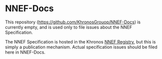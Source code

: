 # NNEF-Docs

This repository (https://github.com/KhronosGrouop/NNEF-Docs) is currently
empty, and is used only to file issues about the NNEF Specification.

The NNEF Specification is hosted in the Khronos <a
href="https://www.khronos.org/registry/NNEF/"> NNEF Registry</a>, but this
is simply a publication mechanism. Actual specification issues should be
filed here in NNEF-Docs.
